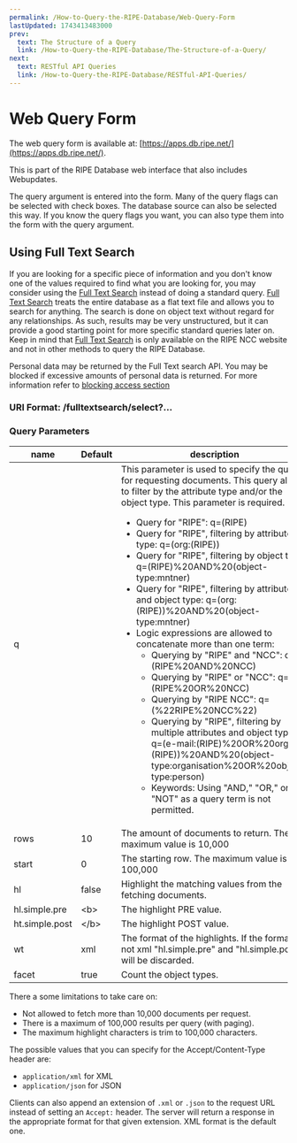 ```yaml
---
permalink: /How-to-Query-the-RIPE-Database/Web-Query-Form
lastUpdated: 1743413483000
prev:
  text: The Structure of a Query
  link: /How-to-Query-the-RIPE-Database/The-Structure-of-a-Query/
next:
  text: RESTful API Queries
  link: /How-to-Query-the-RIPE-Database/RESTful-API-Queries/
---
```


# Web Query Form

The web query form is available at: [https://apps.db.ripe.net/](https://apps.db.ripe.net/).

This is part of the RIPE Database web interface that also includes Webupdates.

The query argument is entered into the form. Many of the query flags can be selected with check boxes. The database source can also be selected this way. If you know the query flags you want, you can also type them into the form with the query argument.


## Using Full Text Search

If you are looking for a specific piece of information and you don't know one of the values required to find what you are looking for, you may consider using the [Full Text Search](https://apps.db.ripe.net/db-web-ui/fulltextsearch) instead of doing a standard query. [Full Text Search](https://apps.db.ripe.net/db-web-ui/fulltextsearch) treats the entire database as a flat text file and allows you to search for anything. The search is done on object text without regard for any relationships. As such, results may be very unstructured, but it can provide a good starting point for more specific standard queries later on. Keep in mind that [Full Text Search](https://apps.db.ripe.net/db-web-ui/fulltextsearch) is only available on the RIPE NCC website and not in other methods to query the RIPE Database.

Personal data may be returned by the Full Text search API. You may be blocked if excessive amounts of personal data is returned. For more information refer to [blocking access section](../Access-to-Personal-Data/#blocking-access-to-the-ripe-database)

### URI Format: /fulltextsearch/select?...

### Query Parameters
|name|Default|description|
|----|----|-----------|
|q||This parameter is used to specify the query for requesting documents. This query allows to filter by the attribute type and/or the object type. This parameter is required. <ul><li>Query for "RIPE": q=(RIPE)</li><li>Query for "RIPE", filtering by attribute type: q=(org:(RIPE))</li><li>Query for "RIPE", filtering by object type: q=(RIPE)%20AND%20(object-type:mntner)</li><li>Query for "RIPE", filtering by attribute and object type: q=(org:(RIPE))%20AND%20(object-type:mntner)</li><li>Logic expressions are allowed to concatenate more than one term:<ul><li>Querying by "RIPE" and "NCC": q=(RIPE%20AND%20NCC)</li><li>Querying by "RIPE" or "NCC": q=(RIPE%20OR%20NCC)</li><li>Querying by "RIPE NCC": q=(%22RIPE%20NCC%22)</li><li>Querying by "RIPE", filtering by multiple attributes and object types: q=(e-mail:(RIPE)%20OR%20org:(RIPE))%20AND%20(object-type:organisation%20OR%20object-type:person)</li><li>Keywords: Using "AND," "OR," or "NOT" as a query term is not permitted.</li></ul></li></ul>|
|rows|10|The amount of documents to return. The maximum value is 10,000|
|start|0|The starting row. The maximum value is 100,000|
|hl|false|Highlight the matching values from the fetching documents. |
|hl.simple.pre|&lt;b&gt;|The highlight PRE value. |
|ht.simple.post|&lt;/b&gt;|The highlight POST value. |
|wt|xml|The format of the highlights. If the format is not xml "hl.simple.pre" and "hl.simple.post" will be discarded. |
|facet|true|Count the object types.|


There a some limitations to take care on:

* Not allowed to fetch more than 10,000 documents per request.
* There is a maximum of 100,000 results per query (with paging).
* The maximum highlight characters is trim to 100,000 characters.

The possible values that you can specify for the Accept/Content-Type header are:

* `application/xml` for XML
* `application/json` for JSON

Clients can also append an extension of `.xml` or `.json` to the request URL instead of setting an `Accept:` header. The server will return a response in the appropriate format for that given extension. XML format is the default one.
